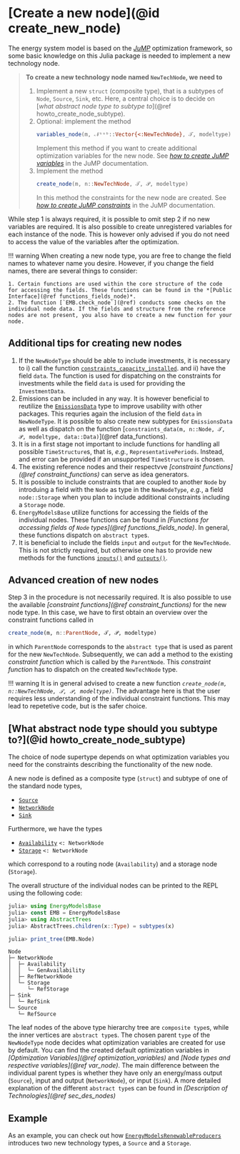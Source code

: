 # [Create a new node](@id create_new_node)

The energy system model is based on the *[JuMP](https://jump.dev/JuMP.jl/stable/)* optimization framework, so some basic knowledge on this Julia package is needed to implement a new technology node.

> **To create a new technology node named `NewTechNode`, we need to**
>  1. Implement a new `struct` (composite type), that is a subtypes of `Node`,
>     `Source`, `Sink`, etc. Here, a central choice is to decide on [*what abstract node type to subtype to*](@ref howto_create_node_subtype).
>  2. Optional: implement the method
>     ```julia
>     variables_node(m, 𝒩ˢᵘᵇ::Vector{<:NewTechNode}, 𝒯, modeltype)
>     ```
>     Implement this method if you want to create additional optimization variables for the new node. See *[how to create JuMP variables](https://jump.dev/JuMP.jl/stable/manual/variables/)* in the JuMP documentation.
>  3. Implement the method
>     ```julia
>     create_node(m, n::NewTechNode, 𝒯, 𝒫, modeltype)
>     ```
>      In this method the constraints for the new node are created. See *[how to create JuMP constraints](https://jump.dev/JuMP.jl/stable/manual/constraints/)* in the JuMP documentation.

While step 1 is always required, it is possible to omit step 2 if no new variables are required.
It is also possible to create unregistered variables for each instance of the node.
This is however only advised if you do not need to access the value of the variables after the optimization.

!!! warning
    When creating a new node type, you are free to change the field names to whatever name you desire. However, if you change the  field names, there are several things to consider:

    1. Certain functions are used within the core structure of the code for accessing the fields. These functions can be found in the *[Public Interface](@ref functions_fields_node)*.
    2. The function [`EMB.check_node`](@ref) conducts some checks on the individual node data. If the fields and structure from the reference nodes are not present, you also have to create a new function for your node.

## Additional tips for creating new nodes

1. If the `NewNodeType` should be able to include investments, it is necessary to i) call the function [`constraints_capacity_installed`](@ref).
   and ii) have the field `data`.
   The function is used for dispatching on the constraints for investments while the field `data` is used for providing the `InvestmentData`.
2. Emissions can be included in any way.
   It is however beneficial to reutilize the [`EmissionsData`](@ref) type to improve usability with other packages.
   This requries again the inclusion of the field `data` in `NewNodeType`.
   It is possible to also create new subtypes for `EmissionsData` as well as dispatch on the function [`constraints_data(m, n::Node, 𝒯, 𝒫, modeltype, data::Data)`](@ref data_functions).
3. It is in a first stage not important to include functions for handling all possible `TimeStructure`s, that is, *e.g.*, `RepresentativePeriods`.
   Instead, and error can be provided if an unsupported `TimeStructure` is chosen.
4. The existing reference nodes and their respectvve *[constraint functions](@ref constraint_functions)* can serve as idea generators.
5. It is possible to include constraints that are coupled to another `Node` by introduing a field with the `Node` as type in the `NewNodeType`, *e.g.*, a field `node::Storage` when you plan to include additional constraints including a `Storage` node.
6. `EnergyModelsBase` utilize functions for accessing the fields of the individual nodes.
   These functions can be found in *[Functions for accessing fields of `Node` types](@ref functions_fields_node)*.
   In general, these functions dispatch on `abstract type`s.
7. It is beneficial to include the fields `input` and `output` for the `NewTechNode`.
   This is not strictly required, but otherwise one has to provide new methods for the functions [`inputs()`](@ref) and  [`outputs()`](@ref).

## Advanced creation of new nodes

Step 3 in the procedure is not necessarily required.
It is also possible to use the available *[constraint functions](@ref constraint_functions)* for the new node type.
In this case, we have to first obtain an overview over the constraint functions called in

```julia
create_node(m, n::ParentNode, 𝒯, 𝒫, modeltype)
```

in which `ParentNode` corresponds to the `abstract type` that is used as parent for the new `NewTechNode`.
Subsequently, we can add a method to the existing *constraint function* which is called by the `ParentNode`.
This *constraint function* has to dispatch on the created `NewTechNode` type.

!!! warning
    It is in general advised to create a new function *`create_node(m, n::NewTechNode, 𝒯, 𝒫, modeltype)`*.
    The advantage here is that the user requires less understanding of the individual constraint functions.
    This may lead to repetetive code, but is the safer choice.

## [What abstract node type should you subtype to?](@id howto_create_node_subtype)

The choice of node supertype depends on what optimization variables you need for the constraints describing the functionality of the new node.

A new node is defined as a composite type (`struct`) and subtype of one of the standard node types,

- [`Source`](@ref)
- [`NetworkNode`](@ref)
- [`Sink`](@ref)

Furthermore, we have the types

- [`Availability`](@ref) `<: NetworkNode`
- [`Storage`](@ref) `<: NetworkNode`

which correspond to a routing node (`Availability`) and a storage node (`Storage`).

The overall structure of the individual nodes can be printed to the REPL using the following code:

```julia
julia> using EnergyModelsBase
julia> const EMB = EnergyModelsBase
julia> using AbstractTrees
julia> AbstractTrees.children(x::Type) = subtypes(x)

julia> print_tree(EMB.Node)
```

```REPL
Node
├─ NetworkNode
│  ├─ Availability
│  │  └─ GenAvailability
│  ├─ RefNetworkNode
│  └─ Storage
│     └─ RefStorage
├─ Sink
│  └─ RefSink
└─ Source
   └─ RefSource
```

The leaf nodes of the above type hierarchy tree are `composite type`s, while the inner vertices are `abstract type`s.
The chosen parent `type` of the `NewNodeType` node decides what optimization variables are created for use by default.
You can find the created default optimization variables in *[Optimization Variables](@ref optimization_variables)* and *[Node types and respective variables](@ref var_node)*.
The main difference between the individual parent types is whether they have only an energy/mass output (`Source`), input and output (`NetworkNode`), or input (`Sink`).
A more detailed explanation of the different `abstract type`s can be found in *[Description of Technologies](@ref sec_des_nodes)*

## Example

As an example, you can check out how [`EnergyModelsRenewableProducers`](https://energymodelsx.github.io/EnergyModelsRenewableProducers.jl/) introduces two new technology types, a `Source` and a `Storage`.
